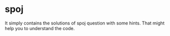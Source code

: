 # spoj
It simply contains the solutions of spoj question with some hints. That might help you to understand the code.
